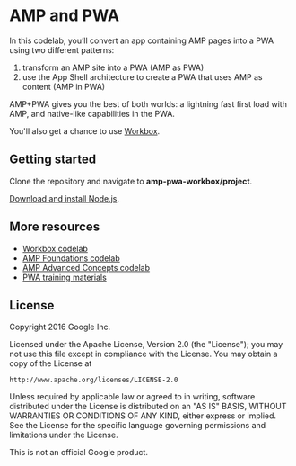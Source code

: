 # AMP and PWA

In this codelab, you’ll convert an app containing AMP pages into a PWA using two different patterns:

1. transform an AMP site into a PWA (AMP as PWA)
2. use the App Shell architecture to create a PWA that uses AMP as content (AMP in PWA)

AMP+PWA gives you the best of both worlds: a lightning fast first load with AMP, and native-like capabilities in the PWA.

You'll also get a chance to use [Workbox](https://workboxjs.org/).

## Getting started

Clone the repository and navigate to **amp-pwa-workbox/project**.

[Download and install Node.js](https://nodejs.org/en/download/).

## More resources

* [Workbox codelab](https://codelabs.developers.google.com/codelabs/workbox-lab/#0)
* [AMP Foundations codelab](https://codelabs.developers.google.com/codelabs/accelerated-mobile-pages-foundations/#0)
* [AMP Advanced Concepts codelab](https://codelabs.developers.google.com/codelabs/accelerated-mobile-pages/#0)
* [PWA training materials](https://developers.google.com/web/ilt/pwa/)

## License

Copyright 2016 Google Inc.

Licensed under the Apache License, Version 2.0 (the "License");
you may not use this file except in compliance with the License.
You may obtain a copy of the License at

    http://www.apache.org/licenses/LICENSE-2.0

Unless required by applicable law or agreed to in writing, software
distributed under the License is distributed on an "AS IS" BASIS,
WITHOUT WARRANTIES OR CONDITIONS OF ANY KIND, either express or implied.
See the License for the specific language governing permissions and
limitations under the License.

This is not an official Google product.
